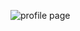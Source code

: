 ![profile page](https://www.linkpicture.com/q/Screenshot-from-2023-05-14-15-51-06.png "profile page")
